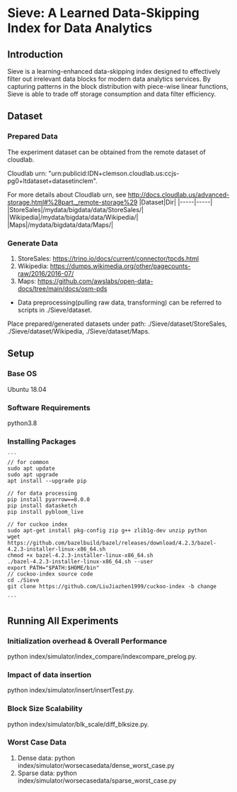 # Sieve: A Learned Data-Skipping Index for Data Analytics

## Introduction
Sieve is a learning-enhanced data-skipping index designed to effectively filter out irrelevant data blocks for modern data analytics services. By capturing patterns in the block distribution with piece-wise linear functions, Sieve is able to trade off storage consumption and data filter efficiency.




## Dataset
### Prepared Data
The experiment dataset can be obtained from the remote dataset of cloudlab.

Cloudlab urn: "urn:publicid:IDN+clemson.cloudlab.us:ccjs-pg0+ltdataset+datasetinclem".

For more details about Cloudlab urn, see http://docs.cloudlab.us/advanced-storage.html#%28part._remote-storage%29
|Dataset|Dir|
|-----|-----|
|StoreSales|/mydata/bigdata/data/StoreSales/|
|Wikipedia|/mydata/bigdata/data/Wikipedia/|
|Maps|/mydata/bigdata/data/Maps/|

### Generate Data
1. StoreSales: https://trino.io/docs/current/connector/tpcds.html
2. Wikipedia: https://dumps.wikimedia.org/other/pagecounts-raw/2016/2016-07/
3. Maps: https://github.com/awslabs/open-data-docs/tree/main/docs/osm-pds
   
- Data preprocessing(pulling raw data, transforming) can be referred to scripts in ./Sieve/dataset.

Place prepared/generated datasets under path: ./Sieve/dataset/StoreSales, ./Sieve/dataset/Wikipedia, ./Sieve/dataset/Maps.


## Setup

### Base OS
Ubuntu 18.04
### Software Requirements
python3.8
### Installing Packages
    ```
    // for common
    sudo apt update
    sudo apt upgrade
    apt install --upgrade pip

    // for data processing
    pip install pyarrow==8.0.0
    pip install datasketch
    pip install pybloom_live
    
    // for cuckoo index
    sudo apt-get install pkg-config zip g++ zlib1g-dev unzip python
    wget https://github.com/bazelbuild/bazel/releases/download/4.2.3/bazel-4.2.3-installer-linux-x86_64.sh
    chmod +x bazel-4.2.3-installer-linux-x86_64.sh
	./bazel-4.2.3-installer-linux-x86_64.sh --user
    export PATH="$PATH:$HOME/bin"
    // cuckoo-index source code
    cd ./Sieve
    git clone https://github.com/LiuJiazhen1999/cuckoo-index -b change
    
    ```
	
## Running All Experiments

### Initialization overhead & Overall Performance
python index/simulator/index_compare/indexcompare_prelog.py.


### Impact of data insertion
python index/simulator/insert/insertTest.py.

### Block Size Scalability
python index/simulator/blk_scale/diff_blksize.py.

### Worst Case Data
1. Dense data: python index/simulator/worsecasedata/dense_worst_case.py
2. Sparse data: python index/simulator/worsecasedata/sparse_worst_case.py


